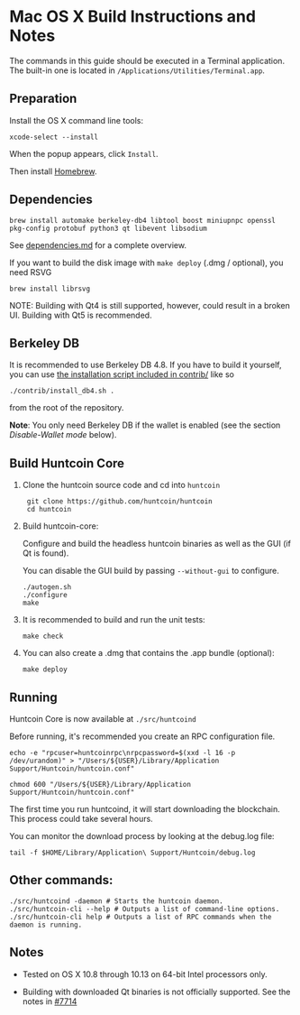 Mac OS X Build Instructions and Notes
====================================
The commands in this guide should be executed in a Terminal application.
The built-in one is located in `/Applications/Utilities/Terminal.app`.

Preparation
-----------
Install the OS X command line tools:

`xcode-select --install`

When the popup appears, click `Install`.

Then install [Homebrew](https://brew.sh).

Dependencies
----------------------

    brew install automake berkeley-db4 libtool boost miniupnpc openssl pkg-config protobuf python3 qt libevent libsodium

See [dependencies.md](dependencies.md) for a complete overview.

If you want to build the disk image with `make deploy` (.dmg / optional), you need RSVG

    brew install librsvg

NOTE: Building with Qt4 is still supported, however, could result in a broken UI. Building with Qt5 is recommended.

Berkeley DB
-----------
It is recommended to use Berkeley DB 4.8. If you have to build it yourself,
you can use [the installation script included in contrib/](/contrib/install_db4.sh)
like so

```shell
./contrib/install_db4.sh .
```

from the root of the repository.

**Note**: You only need Berkeley DB if the wallet is enabled (see the section *Disable-Wallet mode* below).

Build Huntcoin Core
------------------------

1. Clone the huntcoin source code and cd into `huntcoin`

        git clone https://github.com/huntcoin/huntcoin
        cd huntcoin

2.  Build huntcoin-core:

    Configure and build the headless huntcoin binaries as well as the GUI (if Qt is found).

    You can disable the GUI build by passing `--without-gui` to configure.

        ./autogen.sh
        ./configure
        make

3.  It is recommended to build and run the unit tests:

        make check

4.  You can also create a .dmg that contains the .app bundle (optional):

        make deploy

Running
-------

Huntcoin Core is now available at `./src/huntcoind`

Before running, it's recommended you create an RPC configuration file.

    echo -e "rpcuser=huntcoinrpc\nrpcpassword=$(xxd -l 16 -p /dev/urandom)" > "/Users/${USER}/Library/Application Support/Huntcoin/huntcoin.conf"

    chmod 600 "/Users/${USER}/Library/Application Support/Huntcoin/huntcoin.conf"

The first time you run huntcoind, it will start downloading the blockchain. This process could take several hours.

You can monitor the download process by looking at the debug.log file:

    tail -f $HOME/Library/Application\ Support/Huntcoin/debug.log

Other commands:
-------

    ./src/huntcoind -daemon # Starts the huntcoin daemon.
    ./src/huntcoin-cli --help # Outputs a list of command-line options.
    ./src/huntcoin-cli help # Outputs a list of RPC commands when the daemon is running.

Notes
-----

* Tested on OS X 10.8 through 10.13 on 64-bit Intel processors only.

* Building with downloaded Qt binaries is not officially supported. See the notes in [#7714](https://github.com/bitcoin/bitcoin/issues/7714)
